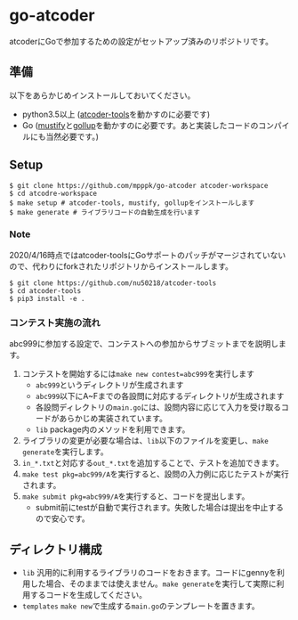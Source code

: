 # go-atcoder

atcoderにGoで参加するための設定がセットアップ済みのリポジトリです。

## 準備
以下をあらかじめインストールしておいてください。
* python3.5以上 ([atcoder-tools](https://github.com/kyuridenamida/atcoder-tools)を動かすのに必要です)
* Go ([mustify](https://github.com/mpppk/mustify)と[gollup](https://github.com/mpppk/gollup)を動かすのに必要です。あと実装したコードのコンパイルにも当然必要です。)

## Setup
```shell
$ git clone https://github.com/mpppk/go-atcoder atcoder-workspace
$ cd atcodre-workspace
$ make setup # atcoder-tools, mustify, gollupをインストールします
$ make generate # ライブラリコードの自動生成を行います
```

### Note
2020/4/16時点ではatcoder-toolsにGoサポートのパッチがマージされていないので、代わりにforkされたリポジトリからインストールします。
```shell
$ git clone https://github.com/nu50218/atcoder-tools
$ cd atcoder-tools
$ pip3 install -e .
```

### コンテスト実施の流れ
abc999に参加する設定で、コンテストへの参加からサブミットまでを説明します。

1. コンテストを開始するには`make new contest=abc999`を実行します
    * `abc999`というディレクトリが生成されます
    * `abc999`以下にA~Fまでの各設問に対応するディレクトリが生成されます
    * 各設問ディレクトリの`main.go`には、設問内容に応じて入力を受け取るコードがあらかじめ実装されています。
    * `lib` package内のメソッドを利用できます。
1. ライブラリの変更が必要な場合は、`lib`以下のファイルを変更し、`make generate`を実行します。
1. `in_*.txt`と対応する`out_*.txt`を追加することで、テストを追加できます。
1. `make test pkg=abc999/A`を実行すると、設問の入力例に応じたテストが実行されます。
1. `make submit pkg=abc999/A`を実行すると、コードを提出します。
    * submit前にtestが自動で実行されます。失敗した場合は提出を中止するので安心です。

## ディレクトリ構成

* `lib` 汎用的に利用するライブラリのコードをおきます。コードにgennyを利用した場合、そのままでは使えません。`make generate`を実行して実際に利用するコードを生成してください。
* `templates` `make new`で生成する`main.go`のテンプレートを置きます。
